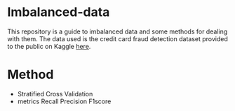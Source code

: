 # Imbalanced-data
This repository is a guide to imbalanced data and some methods for dealing with them.
The data used is the credit card fraud detection dataset provided to the public on Kaggle [here](https://www.kaggle.com/datasets/mlg-ulb/creditcardfraud).

# Method
- Stratified Cross Validation
- metrics
  Recall
  Precision
  F1score


